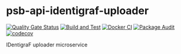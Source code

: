 # psb-api-identigraf-uploader

[![Quality Gate Status](https://sonarcloud.io/api/project_badges/measure?project=myrotvorets_psb-api-identigraf-uploader&metric=alert_status)](https://sonarcloud.io/dashboard?id=myrotvorets_psb-api-identigraf-uploader)
[![Build and Test](https://github.com/myrotvorets/psb-api-identigraf-uploader/actions/workflows/build.yml/badge.svg)](https://github.com/myrotvorets/psb-api-identigraf-uploader/actions/workflows/build.yml)
[![Docker CI](https://github.com/myrotvorets/psb-api-identigraf-uploader/actions/workflows/docker.yml/badge.svg)](https://github.com/myrotvorets/psb-api-identigraf-uploader/actions/workflows/docker.yml)
[![Package Audit](https://github.com/myrotvorets/psb-api-identigraf-uploader/actions/workflows/package-audit.yml/badge.svg)](https://github.com/myrotvorets/psb-api-identigraf-uploader/actions/workflows/package-audit.yml)
[![codecov](https://codecov.io/gh/myrotvorets/psb-api-identigraf-uploader/branch/master/graph/badge.svg?token=6ZNQY4VQIP)](https://codecov.io/gh/myrotvorets/psb-api-identigraf-uploader)

IDentigraF uploader microservice
